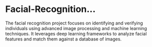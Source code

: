 # Facial-Recognition...
The facial recognition project focuses on identifying and verifying individuals using advanced image processing and machine learning techniques. It leverages deep learning frameworks to analyze facial features and match them against a database of images. 
